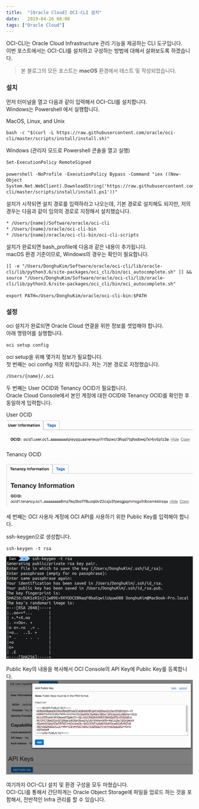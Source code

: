 ```yaml
---
title:  "[Oracle Cloud] OCI-CLI 설치"
date:   2019-04-26 08:00
tags: ["Oracle Cloud"]
---
```


OCI-CLI는 Oracle Cloud Infrastructure 관리 기능을 제공하는 CLI 도구입니다.  
이번 포스트에서는 OCI-CLI를 설치하고 구성하는 방법에 대해서 살펴보도록 하겠습니다.

> 본 블로그의 모든 포스트는 **macOS** 환경에서 테스트 및 작성되었습니다.  

### 설치
먼저 터미널을 열고 다음과 같이 입력해서 OCI-CLI를 설치합니다.  
Windows는 Powershell 에서 실행합니다.

MacOS, Linux, and Unix
```
bash -c "$(curl -L https://raw.githubusercontent.com/oracle/oci-cli/master/scripts/install/install.sh)"
```

Windows (관리자 모드로 Powershell 콘솔을 열고 실행)
```
Set-ExecutionPolicy RemoteSigned

powershell -NoProfile -ExecutionPolicy Bypass -Command "iex ((New-Object System.Net.WebClient).DownloadString('https://raw.githubusercontent.com/oracle/oci-cli/master/scripts/install/install.ps1'))"
```

설치가 시작되면 설치 경로를 입력하라고 나오는데, 기본 경로로 설치해도 되지만, 저의 경우는 다음과 같이 임의의 경로로 지정해서 설치했습니다.
```
* /Users/{name}/Software/oracle/oci-cli
* /Users/{name}/oracle/oci-cli-bin
* /Users/{name}/oracle/oci-cli-bin/oci-cli-scripts
```

설치가 완료되면 bash_profile에 다음과 같은 내용이 추가됩니다.  
macOS 환경 기준이므로, Windows의 경우는 확인이 필요합니다.
```
[[ -e "/Users/DonghuKim/Software/oracle/oci-cli/lib/oracle-cli/lib/python3.6/site-packages/oci_cli/bin/oci_autocomplete.sh" ]] && source "/Users/DonghuKim/Software/oracle/oci-cli/lib/oracle-cli/lib/python3.6/site-packages/oci_cli/bin/oci_autocomplete.sh"
 
export PATH=/Users/DonghuKim/oracle/oci-cli-bin:$PATH
```

### 설정
oci 설치가 완료되면 Oracle Cloud 연결을 위한 정보를 셋업해야 합니다.  
아래 명령어를 실행합니다.

```
oci setup config
```

oci setup을 위해 몇가지 정보가 필요합니다.  
첫 번째는 oci config 저장 위치입니다. 저는 기본 경로로 지정했습니다.
```
/Users/{name}/.oci
```

두 번째는 User OCID와 Tenancy OCID가 필요합니다.  
Oracle Cloud Console에서 본인 계정에 대한 OCID와 Tenancy OCID를 확인한 후 동일하게 입력합니다.

User OCID
![](../assets/images/oci-user-ocid.png)

Tenancy OCID
![](../assets/images/oci-tenancy-ocid.png)

세 번째는 OCI 사용자 계정에 OCI API를 사용하기 위한 Public Key를 입력해야 합니다.

ssh-keygen으로 생성합니다.
```
ssh-keygen -t rsa
```
![](../assets/images/ssh-keygen2.png)

Public Key의 내용을 복사해서 OCI Console의 API Key에 Public Key를 등록합니다.
![](../assets/images/oci-add-public-key-for-api.png)

여기까지 OCI-CLI 설치 및 환경 구성을 모두 마쳤습니다.  
OCI-CLI를 통해서 간단하게는 Oracle Object Storage에 파일을 업로드 하는 것을 포함해서, 전반적인 Infra 관리를 할 수 있습니다.